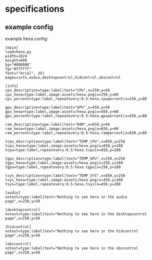 # specifications


## example config
example hexa.config:


    [main]
    load=hexa.py
    width=1024
    height=600
    bg="#000000"
    fg="#ffffff"
    font=("Arial", 25)
    pages=info,audio,desktopcontrol,hidcontrol,obscontrol
    
    [info]
    cpu_description=type:label|text="CPU",x=250,y=50
    cpu_hexa=type:label,image:assets/hexa.png|x=250,y=60
    cpu_percent=type:label,repeatevery:0.5:hexa.cpupercent|x=250,y=80
    
    gpu_description=type:label|text="GPU",x=450,y=50
    gpu_hexa=type:label,image:assets/hexa.png|x=450,y=60
    gpu_percent=type:label,repeatevery:0.5:hexa.gpupercent|x=450,y=80

    ram_description=type:label|text="RAM",x=650,y=50
    ram_hexa=type:label,image:assets/hexa.png|x=650,y=60
    ram_percent=type:label,repeatevery:0.5:hexa.rampercent|x=650,y=80

    tcpu_description=type:label|text="TEMP_CPU",x=850,y=250
    tcpu_hexa=type:label,image:assets/hexa.png|x=850,y=260
    tcpu=type:label,repeatevery:0.5:hexa.tcpu|x=850,y=280

    tgpu_description=type:label|text="TEMP_GPU",x=250,y=250
    tgpu_hexa=type:label,image:assets/hexa.png|x=250,y=260
    tgpu=type:label,repeatevery:0.5:hexa.tgpu|x=250,y=280

    tsys_description=type:label|text="TEMP_SYS",x=450,y=250
    tsys_hexa=type:label,image:assets/hexa.png|x=450,y=260
    tsys=type:label,repeatevery:0.5:hexa.tsys|x=450,y=280

    [audio]
    notext=type:label|text="Nothing to see here in the audio page",x=250,y=50

    [desktopcontrol]
    notext=type:label|text="Nothing to see here in the desktopcontrol page",x=250,y=50

    [hidcontrol]
    notext=type:label|text="Nothing to see here in the hidcontrol page",x=250,y=50

    [obscontrol]
    notext=type:label|text="Nothing to see here in the obscontrol page",x=250,y=50

